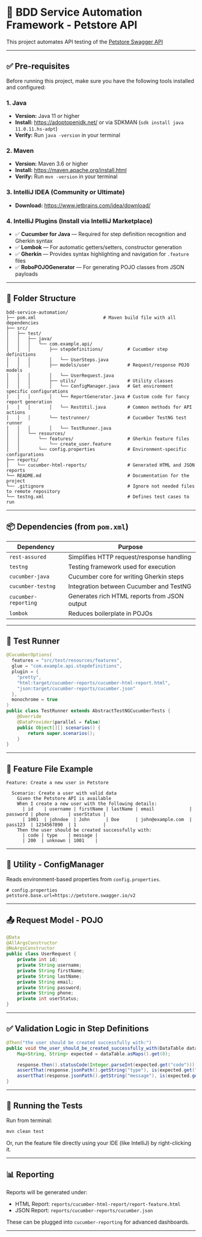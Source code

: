 
# 🧪 BDD Service Automation Framework - Petstore API

This project automates API testing of the [Petstore Swagger API](https://petstore.swagger.io)

---
## ✅ Pre-requisites

Before running this project, make sure you have the following tools installed and configured:

### 1. Java
- **Version:** Java 11 or higher
- **Install:** https://adoptopenjdk.net/ or via SDKMAN (`sdk install java 11.0.11.hs-adpt`)
- **Verify:** Run `java -version` in your terminal

### 2. Maven
- **Version:** Maven 3.6 or higher
- **Install:** https://maven.apache.org/install.html
- **Verify:** Run `mvn -version` in your terminal

### 3. IntelliJ IDEA (Community or Ultimate)
- **Download:** https://www.jetbrains.com/idea/download/

### 4. IntelliJ Plugins (Install via IntelliJ Marketplace)
- ✅ **Cucumber for Java** — Required for step definition recognition and Gherkin syntax
- ✅ **Lombok** — For automatic getters/setters, constructor generation
- ✅ **Gherkin** — Provides syntax highlighting and navigation for `.feature` files
- ✅ **RoboPOJOGenerator** — For generating POJO classes from JSON payloads

---

## 📁 Folder Structure

```
bdd-service-automation/
├── pom.xml                         # Maven build file with all dependencies
├── src/
│   ├── test/
│   │   ├── java/
│   │   │   └── com.example.api/
│   │   │       ├── stepdefinitions/         # Cucumber step definitions
│   │   │       │   └── UserSteps.java
│   │   │       ├── models/user              # Request/response POJO models
│   │   │       │   └── UserRequest.java
│   │   │       ├── utils/                   # Utility classes
│   │   │       │   └── ConfigManager.java   # Get environment specific configurations
│   │   │       │   └── ReportGenerator.java # Custom code for fancy report generation
│   │   │       │   └── RestUtil.java        # Common methods for API actions
│   │   │       └── testrunner/              # Cucumber TestNG test runner
│   │   │       │   └── TestRunner.java 
│   │   └── resources/
│   │       └── features/                    # Gherkin feature files
│   │           └── create_user.feature
│   │       └── config.properties            # Environment-specific configurations
├── reports/
│   └── cucumber-html-reports/               # Generated HTML and JSON reports
└── README.md                                # Documentation for the project
└── .gitignore                               # Ignore not needed files to remote repository
└── testng.xml                               # Defines test cases to run
```

---

## 📦 Dependencies (from `pom.xml`)

| Dependency                    | Purpose                                      |
|------------------------------|----------------------------------------------|
| `rest-assured`               | Simplifies HTTP request/response handling    |
| `testng`                     | Testing framework used for execution         |
| `cucumber-java`              | Cucumber core for writing Gherkin steps      |
| `cucumber-testng`            | Integration between Cucumber and TestNG      |
| `cucumber-reporting`         | Generates rich HTML reports from JSON output |
| `lombok`                     | Reduces boilerplate in POJOs                 |

---

## 🧪 Test Runner

```java
@CucumberOptions(
  features = "src/test/resources/features",
  glue = "com.example.api.stepdefinitions",
  plugin = {
    "pretty",
    "html:target/cucumber-reports/cucumber-html-report.html",
    "json:target/cucumber-reports/cucumber.json"
  },
  monochrome = true
)
public class TestRunner extends AbstractTestNGCucumberTests {
    @Override
    @DataProvider(parallel = false)
    public Object[][] scenarios() {
        return super.scenarios();
    }
}
```

---

## 📃 Feature File Example

```gherkin
Feature: Create a new user in Petstore

  Scenario: Create a user with valid data
    Given the Petstore API is available
    When I create a new user with the following details:
      | id    | username | firstName | lastName | email             | password | phone       | userStatus |
      | 1001  | johndoe  | John      | Doe      | john@example.com  | pass123  | 1234567890  | 1          |
    Then the user should be created successfully with:
      | code | type    | message |
      | 200  | unknown | 1001    |
```

---

## 🧰 Utility - ConfigManager

Reads environment-based properties from `config.properties`.

```properties
# config.properties
petstore.base.url=https://petstore.swagger.io/v2
```

---

## 📤 Request Model - POJO

```java
@Data
@AllArgsConstructor
@NoArgsConstructor
public class UserRequest {
    private int id;
    private String username;
    private String firstName;
    private String lastName;
    private String email;
    private String password;
    private String phone;
    private int userStatus;
}
```

---

## ✅ Validation Logic in Step Definitions

```java
@Then("the user should be created successfully with:")
public void the_user_should_be_created_successfully_with(DataTable dataTable) {
    Map<String, String> expected = dataTable.asMaps().get(0);

    response.then().statusCode(Integer.parseInt(expected.get("code")));
    assertThat(response.jsonPath().getString("type"), is(expected.get("type")));
    assertThat(response.jsonPath().getString("message"), is(expected.get("message")));
}
```

---

## 🚀 Running the Tests

Run from terminal:
```bash
mvn clean test
```

Or, run the feature file directly using your IDE (like IntelliJ) by right-clicking it.

---

## 📊 Reporting

Reports will be generated under:

- HTML Report: `reports/cucumber-html-report/report-feature.html`
- JSON Report: `reports/cucumber-reports/cucumber.json`

These can be plugged into `cucumber-reporting` for advanced dashboards.

---

